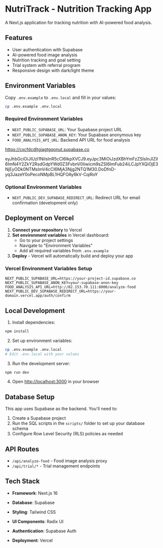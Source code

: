 # NutriTrack - Nutrition Tracking App

A Next.js application for tracking nutrition with AI-powered food analysis.

## Features

- User authentication with Supabase
- AI-powered food image analysis
- Nutrition tracking and goal setting
- Trial system with referral program
- Responsive design with dark/light theme

## Environment Variables

Copy `.env.example` to `.env.local` and fill in your values:

```bash
cp .env.example .env.local
```

### Required Environment Variables

- `NEXT_PUBLIC_SUPABASE_URL`: Your Supabase project URL
- `NEXT_PUBLIC_SUPABASE_ANON_KEY`: Your Supabase anonymous key
- `FOOD_ANALYSIS_API_URL`: Backend API URL for food analysis

https://cxcfdcdltgiagtgqonut.supabase.co


eyJhbGciOiJIUzI1NiIsInR5cCI6IkpXVCJ9.eyJpc3MiOiJzdXBhYmFzZSIsInJlZiI6ImN4Y2ZkY2RsdGdpYWd0Z3FvbnV0Iiwicm9sZSI6ImFub24iLCJpYXQiOjE3NjEyODk0NTMsImV4cCI6MjA3Njg2NTQ1M30.DoDfnD-yq3JazeY0oPecoNMpBL1HQFOAy6kV-CqiRoY
### Optional Environment Variables

- `NEXT_PUBLIC_DEV_SUPABASE_REDIRECT_URL`: Redirect URL for email confirmation (development only)

## Deployment on Vercel

1. **Connect your repository** to Vercel
2. **Set environment variables** in Vercel dashboard:
   - Go to your project settings
   - Navigate to "Environment Variables"
   - Add all required variables from `.env.example`
3. **Deploy** - Vercel will automatically build and deploy your app

### Vercel Environment Variables Setup

```
NEXT_PUBLIC_SUPABASE_URL=https://your-project-id.supabase.co
NEXT_PUBLIC_SUPABASE_ANON_KEY=your-supabase-anon-key
FOOD_ANALYSIS_API_URL=http://82.153.70.111:8000/analyze-food
NEXT_PUBLIC_DEV_SUPABASE_REDIRECT_URL=https://your-domain.vercel.app/auth/confirm
```

## Local Development

1. Install dependencies:
```bash
npm install
```

2. Set up environment variables:
```bash
cp .env.example .env.local
# Edit .env.local with your values
```

3. Run the development server:
```bash
npm run dev
```

4. Open [http://localhost:3000](http://localhost:3000) in your browser

## Database Setup

This app uses Supabase as the backend. You'll need to:

1. Create a Supabase project
2. Run the SQL scripts in the `scripts/` folder to set up your database schema
3. Configure Row Level Security (RLS) policies as needed

## API Routes

- `/api/analyze-food` - Food image analysis proxy
- `/api/trial/*` - Trial management endpoints

## Tech Stack

- **Framework**: Next.js 16
- **Database**: Supabase
- **Styling**: Tailwind CSS
- **UI Components**: Radix UI
- **Authentication**: Supabase Auth

- **Deployment**: Vercel
